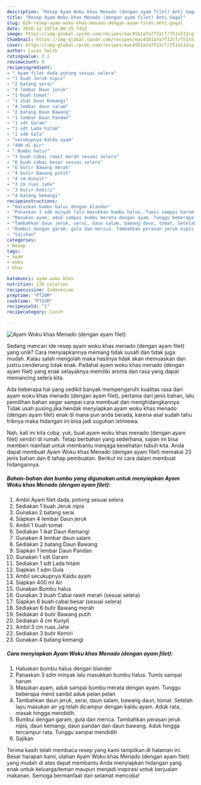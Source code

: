 ```yaml
---
description: "Resep Ayam Woku khas Menado (dengan ayam filet) Anti Gagal"
title: "Resep Ayam Woku khas Menado (dengan ayam filet) Anti Gagal"
slug: 624-resep-ayam-woku-khas-menado-dengan-ayam-filet-anti-gagal
date: 2020-12-19T14:00:25.741Z
image: https://img-global.cpcdn.com/recipes/eac45b1a7a7f32cf/751x532cq70/ayam-woku-khas-menado-dengan-ayam-filet-foto-resep-utama.jpg
thumbnail: https://img-global.cpcdn.com/recipes/eac45b1a7a7f32cf/751x532cq70/ayam-woku-khas-menado-dengan-ayam-filet-foto-resep-utama.jpg
cover: https://img-global.cpcdn.com/recipes/eac45b1a7a7f32cf/751x532cq70/ayam-woku-khas-menado-dengan-ayam-filet-foto-resep-utama.jpg
author: Lucas Smith
ratingvalue: 3.2
reviewcount: 9
recipeingredient:
- " Ayam filet dada potong sesuai selera"
- "1 buah Jeruk nipis"
- "2 batang serai"
- "4 lembar Daun jeruk"
- "1 buah tomat"
- "1 ikat Daun Kemangi"
- "4 lembar daun salam"
- "2 batang Daun Bawang"
- "1 lembar Daun Pandan"
- "1 sdt Garam"
- "1 sdt Lada hitam"
- "1 sdm Gula"
- "secukupnya Kaldu ayam"
- "400 ml Air"
- " Bumbu halus"
- "3 buah Cabai rawit merah sesuai selera"
- "6 buah cabai besar sesuai selera"
- "6 butir Bawang merah"
- "4 butir Bawang putih"
- "4 cm Kunyit"
- "3 cm ruas Jahe"
- "3 butir Kemiri"
- "4 batang kemangi"
recipeinstructions:
- "Haluskan bumbu halus dengan blander"
- "Panaskan 3 sdm minyak lalu masukkan bumbu halus. Tumis sampai harum"
- "Masukan ayam, aduk sampai bumbu merata dengan ayam. Tunggu beberapa menit sambil aduk pelan pelan"
- "Tambahkan daun jeruk, serai, daun salam, bawang daun, tomat. Setelah layu masukan air yg telah dicampur dengan kaldu ayam. Aduk rata, masak hingga mendidih."
- "Bumbui dengan garam, gula dan merica. Tambahkan perasan jeruk nipis, daun kemangi, daun pandan dan daun bawang. Aduk hingga tercampur rata. Tunggu sampai mendidih"
- "Sajikan"
categories:
- Resep
tags:
- ayam
- woku
- khas

katakunci: ayam woku khas 
nutrition: 176 calories
recipecuisine: Indonesian
preptime: "PT20M"
cooktime: "PT33M"
recipeyield: "1"
recipecategory: Lunch

---
```



![Ayam Woku khas Menado (dengan ayam filet)](https://img-global.cpcdn.com/recipes/eac45b1a7a7f32cf/751x532cq70/ayam-woku-khas-menado-dengan-ayam-filet-foto-resep-utama.jpg)

Sedang mencari ide resep ayam woku khas menado (dengan ayam filet) yang unik? Cara menyiapkannya memang tidak susah dan tidak juga mudah. Kalau salah mengolah maka hasilnya tidak akan memuaskan dan justru cenderung tidak enak. Padahal ayam woku khas menado (dengan ayam filet) yang enak selayaknya memiliki aroma dan rasa yang dapat memancing selera kita.



Ada beberapa hal yang sedikit banyak mempengaruhi kualitas rasa dari ayam woku khas menado (dengan ayam filet), pertama dari jenis bahan, lalu pemilihan bahan segar sampai cara membuat dan menghidangkannya. Tidak usah pusing jika hendak menyiapkan ayam woku khas menado (dengan ayam filet) enak di mana pun anda berada, karena asal sudah tahu triknya maka hidangan ini bisa jadi suguhan istimewa.


Nah, kali ini kita coba, yuk, buat ayam woku khas menado (dengan ayam filet) sendiri di rumah. Tetap berbahan yang sederhana, sajian ini bisa memberi manfaat untuk membantu menjaga kesehatan tubuh kita. Anda dapat membuat Ayam Woku khas Menado (dengan ayam filet) memakai 23 jenis bahan dan 6 tahap pembuatan. Berikut ini cara dalam membuat hidangannya.

<!--inarticleads1-->

##### Bahan-bahan dan bumbu yang digunakan untuk menyiapkan Ayam Woku khas Menado (dengan ayam filet):

1. Ambil  Ayam filet dada, potong sesuai selera
1. Sediakan 1 buah Jeruk nipis
1. Gunakan 2 batang serai
1. Siapkan 4 lembar Daun jeruk
1. Ambil 1 buah tomat
1. Sediakan 1 ikat Daun Kemangi
1. Gunakan 4 lembar daun salam
1. Sediakan 2 batang Daun Bawang
1. Siapkan 1 lembar Daun Pandan
1. Gunakan 1 sdt Garam
1. Sediakan 1 sdt Lada hitam
1. Siapkan 1 sdm Gula
1. Ambil secukupnya Kaldu ayam
1. Siapkan 400 ml Air
1. Gunakan  Bumbu halus
1. Gunakan 3 buah Cabai rawit merah (sesuai selera)
1. Siapkan 6 buah cabai besar (sesuai selera)
1. Sediakan 6 butir Bawang merah
1. Sediakan 4 butir Bawang putih
1. Sediakan 4 cm Kunyit
1. Ambil 3 cm ruas Jahe
1. Sediakan 3 butir Kemiri
1. Gunakan 4 batang kemangi




<!--inarticleads2-->

##### Cara menyiapkan Ayam Woku khas Menado (dengan ayam filet):

1. Haluskan bumbu halus dengan blander
1. Panaskan 3 sdm minyak lalu masukkan bumbu halus. Tumis sampai harum
1. Masukan ayam, aduk sampai bumbu merata dengan ayam. Tunggu beberapa menit sambil aduk pelan pelan
1. Tambahkan daun jeruk, serai, daun salam, bawang daun, tomat. Setelah layu masukan air yg telah dicampur dengan kaldu ayam. Aduk rata, masak hingga mendidih.
1. Bumbui dengan garam, gula dan merica. Tambahkan perasan jeruk nipis, daun kemangi, daun pandan dan daun bawang. Aduk hingga tercampur rata. Tunggu sampai mendidih
1. Sajikan




Terima kasih telah membaca resep yang kami tampilkan di halaman ini. Besar harapan kami, olahan Ayam Woku khas Menado (dengan ayam filet) yang mudah di atas dapat membantu Anda menyiapkan hidangan yang enak untuk keluarga/teman maupun menjadi inspirasi untuk berjualan makanan. Semoga bermanfaat dan selamat mencoba!
